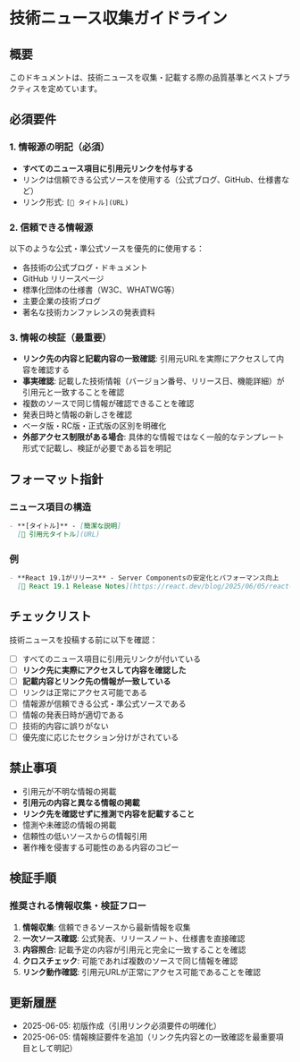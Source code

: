 # 技術ニュース収集ガイドライン

## 概要
このドキュメントは、技術ニュースを収集・記載する際の品質基準とベストプラクティスを定めています。

## 必須要件

### 1. 情報源の明記（必須）
- **すべてのニュース項目に引用元リンクを付与する**
- リンクは信頼できる公式ソースを使用する（公式ブログ、GitHub、仕様書など）
- リンク形式: `[📖 タイトル](URL)`

### 2. 信頼できる情報源
以下のような公式・準公式ソースを優先的に使用する：
- 各技術の公式ブログ・ドキュメント
- GitHub リリースページ
- 標準化団体の仕様書（W3C、WHATWG等）
- 主要企業の技術ブログ
- 著名な技術カンファレンスの発表資料

### 3. 情報の検証（最重要）
- **リンク先の内容と記載内容の一致確認**: 引用元URLを実際にアクセスして内容を確認する
- **事実確認**: 記載した技術情報（バージョン番号、リリース日、機能詳細）が引用元と一致することを確認
- 複数のソースで同じ情報が確認できることを確認
- 発表日時と情報の新しさを確認
- ベータ版・RC版・正式版の区別を明確化
- **外部アクセス制限がある場合**: 具体的な情報ではなく一般的なテンプレート形式で記載し、検証が必要である旨を明記

## フォーマット指針

### ニュース項目の構造
```markdown
- **[タイトル]** - [簡潔な説明]  
  [📖 引用元タイトル](URL)
```

### 例
```markdown
- **React 19.1がリリース** - Server Componentsの安定化とパフォーマンス向上  
  [📖 React 19.1 Release Notes](https://react.dev/blog/2025/06/05/react-19-1)
```

## チェックリスト

技術ニュースを投稿する前に以下を確認：

- [ ] すべてのニュース項目に引用元リンクが付いている
- [ ] **リンク先に実際にアクセスして内容を確認した**
- [ ] **記載内容とリンク先の情報が一致している**
- [ ] リンクは正常にアクセス可能である
- [ ] 情報源が信頼できる公式・準公式ソースである
- [ ] 情報の発表日時が適切である
- [ ] 技術的内容に誤りがない
- [ ] 優先度に応じたセクション分けがされている

## 禁止事項

- 引用元が不明な情報の掲載
- **引用元の内容と異なる情報の掲載**
- **リンク先を確認せずに推測で内容を記載すること**
- 憶測や未確認の情報の掲載
- 信頼性の低いソースからの情報引用
- 著作権を侵害する可能性のある内容のコピー

## 検証手順

### 推奨される情報収集・検証フロー

1. **情報収集**: 信頼できるソースから最新情報を収集
2. **一次ソース確認**: 公式発表、リリースノート、仕様書を直接確認
3. **内容照合**: 記載予定の内容が引用元と完全に一致することを確認
4. **クロスチェック**: 可能であれば複数のソースで同じ情報を確認
5. **リンク動作確認**: 引用元URLが正常にアクセス可能であることを確認

## 更新履歴

- 2025-06-05: 初版作成（引用リンク必須要件の明確化）
- 2025-06-05: 情報検証要件を追加（リンク先内容との一致確認を最重要項目として明記）